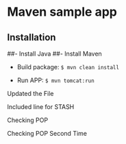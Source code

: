 # Maven sample app

## Installation

##- Install Java
##- Install Maven

- Build package: `$ mvn clean install`

- Run APP: `$ mvn tomcat:run`
  

Updated the File

Included line for STASH

Checking POP

Checking POP Second Time
